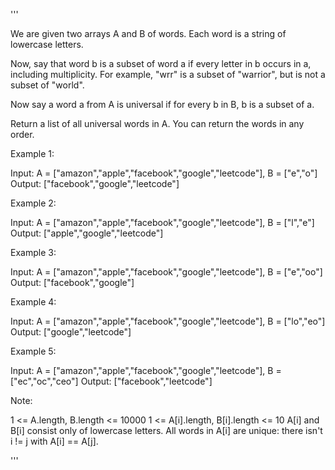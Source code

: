 '''

We are given two arrays A and B of words.  Each word is a string of lowercase letters.

Now, say that word b is a subset of word a if every letter in b occurs in a, including multiplicity.  For example, "wrr" is a subset of "warrior", but is not a subset of "world".

Now say a word a from A is universal if for every b in B, b is a subset of a. 

Return a list of all universal words in A.  You can return the words in any order.

 

Example 1:

Input: A = ["amazon","apple","facebook","google","leetcode"], B = ["e","o"]
Output: ["facebook","google","leetcode"]



Example 2:

Input: A = ["amazon","apple","facebook","google","leetcode"], B = ["l","e"]
Output: ["apple","google","leetcode"]



Example 3:

Input: A = ["amazon","apple","facebook","google","leetcode"], B = ["e","oo"]
Output: ["facebook","google"]



Example 4:

Input: A = ["amazon","apple","facebook","google","leetcode"], B = ["lo","eo"]
Output: ["google","leetcode"]



Example 5:

Input: A = ["amazon","apple","facebook","google","leetcode"], B = ["ec","oc","ceo"]
Output: ["facebook","leetcode"]
 

Note:

1 <= A.length, B.length <= 10000
1 <= A[i].length, B[i].length <= 10
A[i] and B[i] consist only of lowercase letters.
All words in A[i] are unique: there isn't i != j with A[i] == A[j].

'''